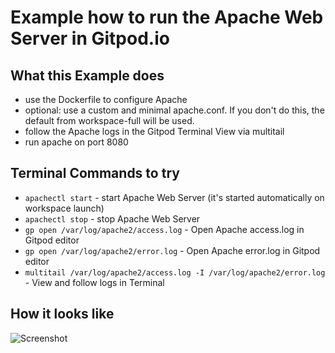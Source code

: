 # Example how to run the Apache Web Server in Gitpod.io

## What this Example does

* use the Dockerfile to configure Apache
* optional: use a custom and minimal apache.conf. If you don't do this, the default from workspace-full will be used.
* follow the Apache logs in the Gitpod Terminal View via multitail
* run apache on port 8080

## Terminal Commands to try
* `apachectl start` - start Apache Web Server (it's started automatically on workspace launch)
* `apachectl stop` - stop Apache Web Server
* `gp open /var/log/apache2/access.log` - Open Apache access.log in Gitpod editor
* `gp open /var/log/apache2/error.log` - Open Apache error.log in Gitpod editor
* `multitail /var/log/apache2/access.log -I /var/log/apache2/error.log` - View and follow logs in Terminal

## How it looks like

![Screenshot](/screenshot.png)
